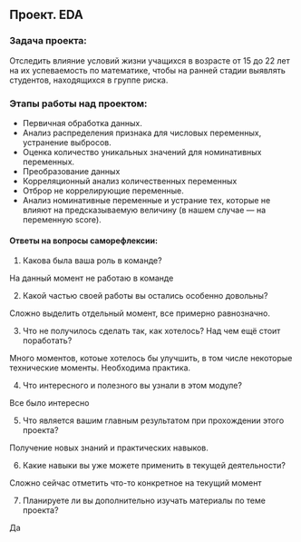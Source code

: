 ## Проект. EDA

### Задача проекта:
Отследить влияние условий жизни учащихся в возрасте от 15 до 22 лет на их успеваемость по математике,
чтобы на ранней стадии выявлять студентов, находящихся в группе риска.

### Этапы работы над проектом:
* Первичная обработка данных.
* Анализ распределения признака для числовых переменных, устранение выбросов.
* Оценка количество уникальных значений для номинативных переменных.
* Преобразование данных
* Корреляционный анализ количественных переменных
* Отброр не коррелирующие переменные.
* Анализ номинативные переменные и устрание тех, которые не влияют на предсказываемую величину (в нашем случае — на переменную score).

#### Ответы на вопросы саморефлексии:
1. Какова была ваша роль в команде?

На данный момент не работаю в команде

2. Какой частью своей работы вы остались особенно довольны?

Сложно выделить отдельный момент, все примерно равнозначно.

3. Что не получилось сделать так, как хотелось? Над чем ещё стоит поработать?

Много моментов, котоые хотелось бы улучшить, в том числе некоторые технические моменты. Необходима практика. 

4. Что интересного и полезного вы узнали в этом модуле?

Все было интересно 

5. Что является вашим главным результатом при прохождении этого проекта?

Получение новых знаний и практических навыков.

6. Какие навыки вы уже можете применить в текущей деятельности?

Сложно сейчас отметить что-то конкретное на текущий момент

7. Планируете ли вы дополнительно изучать материалы по теме проекта?

Да
